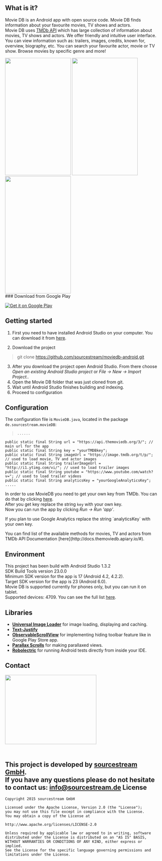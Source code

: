 What is it?
-----------
Movie DB is an Android app with open source code. Movie DB finds information about your favourite movies, TV shows and actors.</br>
Movie DB uses [TMDb API](https://www.themoviedb.org/documentation/api) which has large collection of information about movies, TV shows and actors.
We offer friendly and intuitive user interface. You can view information such as: trailers, images, credits, known for, overview, biography, etc. You can search your favourite actor, movie or TV show. Browse movies by specific genre and more!

<img src="https://raw.githubusercontent.com/sourcestream/moviedb-android/master/images/1.png" width="216" height="384">
<img src="https://raw.githubusercontent.com/sourcestream/moviedb-android/master/images/2.png" width="216" height="384">
<img src="https://raw.githubusercontent.com/sourcestream/moviedb-android/master/images/5.png" width="216" height="384">
<br/>
### Download from Google Play

[![Get it on Google Play](https://developer.android.com/images/brand/en_generic_rgb_wo_45.png)](https://play.google.com/store/apps/details?id=de.sourcestream.movieDB&hl=bg)

Getting started
-------------
1. First you need to have installed Android Studio on your computer. You can download it from [here](https://developer.android.com/sdk/index.html).

2. Download the project
> git clone https://github.com/sourcestream/moviedb-android.git

3. After you download the project open Android Studio. From there choose *Open an existing Android Studio project* or *File -> New -> Import Project..*
4.  Open the Movie DB folder that was just cloned from git.
5.  Wait until Android Studio finishes building and indexing.
6. Proceed to configuration

Configuration
-------------
The configuration file is `MovieDB.java`, located in the package `de.sourcestream.movieDB`:

>     ......
    public static final String url = "https://api.themoviedb.org/3/"; // main url for the app
    public static final String key = "yourTMDBkey"; 
    public static final String imageUrl = "https://image.tmdb.org/t/p/"; // used to load movie, TV and actor images
    public static final String trailerImageUrl = "http://i1.ytimg.com/vi/"; // used to load trailer images
    public static final String youtube = "https://www.youtube.com/watch?v="; // used to load trailer videos
    public static final String analyticsKey = "yourGoogleAnalyticsKey";
    .....


In order to use MovieDB you need to get your own key from TMDb. You can do that by clicking [here](https://www.themoviedb.org/account/signup).
</br>After you get key replace the string `key` with your own key.
</br>Now you can run the app by clicking *Run -> Run 'app'*.
<p>If you plan to use Google Analytics replace the string `analyticsKey` with your own key.
<p>You can find list of the available methods for movies, TV and actors from TMDb API Documentation [here](http://docs.themoviedb.apiary.io/#).


Environment
--------------
This project has been build with Android Studio 1.3.2
</br>SDK Build Tools version 23.0.0
</br>Minimum SDK version for the app is 	17 (Android 4.2, 4.2.2).
</br>Target SDK version for the app is 23 (Android 6.0).
</br>Movie DB is supported currently for phones only, but you can run it on tablet.
</br>Supported devices: 4709. You can see the full list [here](https://github.com/radikan/test/blob/master/documents/supported%20devices.pdf).

Libraries
--------------

 - **[Universal Image Loader](https://github.com/nostra13/Android-Universal-Image-Loader)** for image loading, displaying and caching.
 - **[Text-Justify](https://github.com/bluejamesbond/TextJustify-Android)**
 - **[ObservableScrollView](https://github.com/ksoichiro/Android-ObservableScrollView)** for implementing hiding toolbar feature like in Google Play Store app.
 - **[Parallax Scrolls](https://github.com/nirhart/ParallaxScroll)** for making parallaxed views.
 - **[Robolectric](http://robolectric.org/)** for running Android tests directly from inside your IDE.


Contact
--------------

<img src="https://raw.githubusercontent.com/radikan/test/master/images/sourcestream.png" width="300" height="227">

</br>This project is developed by [sourcestream GmbH](http://sourcestream.de/).
</br>If you have any questions please do not hesitate to contact us: <a href="mailto:info@sourcestream.de?subject=SweetWords">
info@sourcestream.de</a> 
License
--------------
    Copyright 2015 sourcestream GmbH

	Licensed under the Apache License, Version 2.0 (the "License"); 
	you may not use this file except in compliance with the License. 
	You may obtain a copy of the License at

	http://www.apache.org/licenses/LICENSE-2.0

	Unless required by applicable law or agreed to in writing, software 
	distributed under the License is distributed on an "AS IS" BASIS, 
	WITHOUT WARRANTIES OR CONDITIONS OF ANY KIND, either express or implied. 
	See the License for the specific language governing permissions and 
	limitations under the License.
